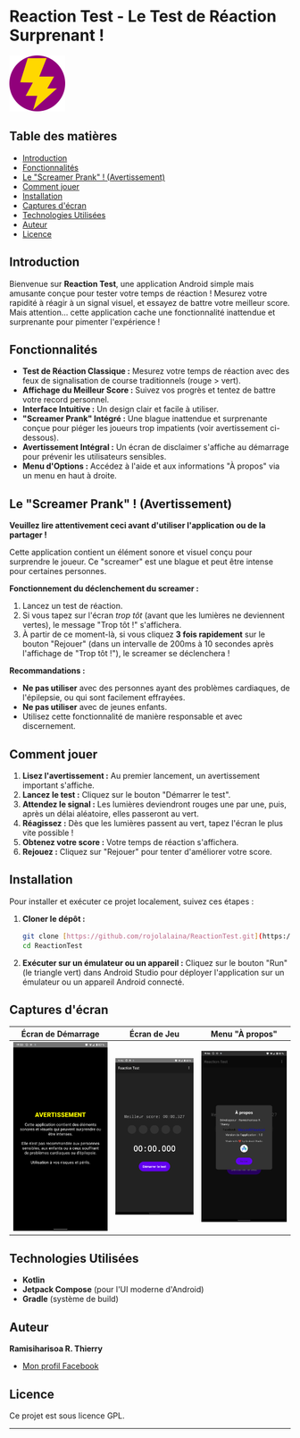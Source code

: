 # Reaction Test - Le Test de Réaction Surprenant !

![Bannière de l'application](https://github.com/thiersY/reactionTest/blob/main/icon.png)

## Table des matières

* [Introduction](#introduction)
* [Fonctionnalités](#fonctionnalités)
* [Le "Screamer Prank" ! (Avertissement)](#le-screamer-prank--avertissement)
* [Comment jouer](#comment-jouer)
* [Installation](#installation)
* [Captures d'écran](#captures-décran)
* [Technologies Utilisées](#technologies-utilisées)
* [Auteur](#auteur)
* [Licence](#licence)

## Introduction

Bienvenue sur **Reaction Test**, une application Android simple mais amusante conçue pour tester votre temps de réaction ! Mesurez votre rapidité à réagir à un signal visuel, et essayez de battre votre meilleur score. Mais attention... cette application cache une fonctionnalité inattendue et surprenante pour pimenter l'expérience !

## Fonctionnalités

* **Test de Réaction Classique :** Mesurez votre temps de réaction avec des feux de signalisation de course traditionnels (rouge > vert).
* **Affichage du Meilleur Score :** Suivez vos progrès et tentez de battre votre record personnel.
* **Interface Intuitive :** Un design clair et facile à utiliser.
* **"Screamer Prank" Intégré :** Une blague inattendue et surprenante conçue pour piéger les joueurs trop impatients (voir avertissement ci-dessous).
* **Avertissement Intégral :** Un écran de disclaimer s'affiche au démarrage pour prévenir les utilisateurs sensibles.
* **Menu d'Options :** Accédez à l'aide et aux informations "À propos" via un menu en haut à droite.

## Le "Screamer Prank" ! (Avertissement)

**Veuillez lire attentivement ceci avant d'utiliser l'application ou de la partager !**

Cette application contient un élément sonore et visuel conçu pour surprendre le joueur. Ce "screamer" est une blague et peut être intense pour certaines personnes.

**Fonctionnement du déclenchement du screamer :**

1.  Lancez un test de réaction.
2.  Si vous tapez sur l'écran *trop tôt* (avant que les lumières ne deviennent vertes), le message "Trop tôt !" s'affichera.
3.  À partir de ce moment-là, si vous cliquez **3 fois rapidement** sur le bouton "Rejouer" (dans un intervalle de 200ms à 10 secondes après l'affichage de "Trop tôt !"), le screamer se déclenchera !

**Recommandations :**

* **Ne pas utiliser** avec des personnes ayant des problèmes cardiaques, de l'épilepsie, ou qui sont facilement effrayées.
* **Ne pas utiliser** avec de jeunes enfants.
* Utilisez cette fonctionnalité de manière responsable et avec discernement.

## Comment jouer

1.  **Lisez l'avertissement :** Au premier lancement, un avertissement important s'affiche.
2.  **Lancez le test :** Cliquez sur le bouton "Démarrer le test".
3.  **Attendez le signal :** Les lumières deviendront rouges une par une, puis, après un délai aléatoire, elles passeront au vert.
4.  **Réagissez :** Dès que les lumières passent au vert, tapez l'écran le plus vite possible !
5.  **Obtenez votre score :** Votre temps de réaction s'affichera.
6.  **Rejouez :** Cliquez sur "Rejouer" pour tenter d'améliorer votre score.

## Installation

Pour installer et exécuter ce projet localement, suivez ces étapes :

1.  **Cloner le dépôt :**
    ```bash
    git clone [https://github.com/rojolalaina/ReactionTest.git](https://github.com/rojolalaina/ReactionTest.git)
    cd ReactionTest
    ```
2.  **Exécuter sur un émulateur ou un appareil :**
    Cliquez sur le bouton "Run" (le triangle vert) dans Android Studio pour déployer l'application sur un émulateur ou un appareil Android connecté.

## Captures d'écran

| Écran de Démarrage | Écran de Jeu  | Menu "À propos" |
| :-----------------: | :----------: | :-------------: |
| ![Screenshot 1](https://github.com/thiersY/reactionTest/blob/main/Screenshot_launch.png) | ![Screenshot 2](https://github.com/thiersY/reactionTest/blob/main/main.png) | ![Screenshot 3](https://github.com/thiersY/reactionTest/blob/main/a%20propos.png) |

## Technologies Utilisées

* **Kotlin**
* **Jetpack Compose** (pour l'UI moderne d'Android)
* **Gradle** (système de build)


## Auteur

**Ramisiharisoa R. Thierry**

* [Mon profil Facebook](https://www.facebook.com/rrthierry)

## Licence

Ce projet est sous licence GPL.

---
